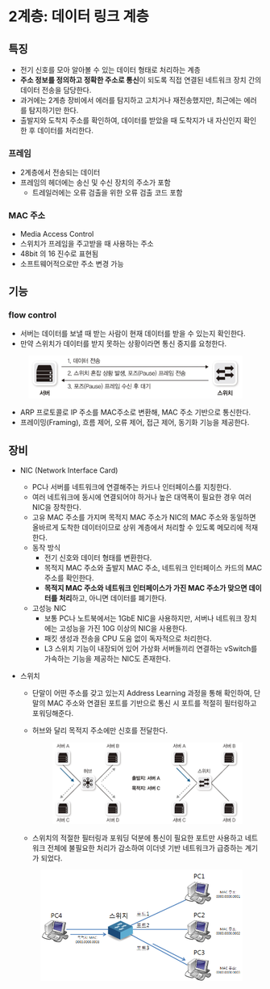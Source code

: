 # 2계층: 데이터 링크 계층

## 특징

* 전기 신호를 모아 알아볼 수 있는 데이터 형태로 처리하는 계층
* **주소 정보를 정의하고 정확한 주소로 통신**이 되도록 직접 연결된 네트워크 장치 간의 데이터 전송을 담당한다.
* 과거에는 2계층 장비에서 에러를 탐지하고 고치거나 재전송했지만, 최근에는 에러를 탐지하기만 한다.
* 출발지와 도착지 주소를 확인하여, 데이터를 받았을 때 도착지가 내 자신인지 확인한 후 데이터를 처리한다.

### 프레임

* 2계층에서 전송되는 데이터
* 프레임의 헤더에는 송신 및 수신 장치의 주소가 포함
  * 트레일러에는 오류 검출을 위한 오류 검출 코드 포함

### MAC 주소

* Media Access Control
* 스위치가 프레임을 주고받을 때 사용하는 주소
* 48bit 의 16 진수로 표현됨
* 소프트웨어적으로만 주소 변경 가능

## 기능

### flow control

* 서버는 데이터를 보낼 때 받는 사람이 현재 데이터를 받을 수 있는지 확인한다.
* 만약 스위치가 데이터를 받지 못하는 상황이라면 통신 중지를 요청한다.

<figure><img src="../../../.gitbook/assets/image (5) (1) (1).png" alt=""><figcaption></figcaption></figure>



* ARP 프로토콜로 IP 주소를 MAC주소로 변환해, MAC 주소 기반으로 통신한다.
* 프레이밍(Framing), 흐름 제어, 오류 제어, 접근 제어, 동기화 기능을 제공한다.

## 장비

* NIC (Network Interface Card)
  * PC나 서버를 네트워크에 연결해주는 카드나 인터페이스를 지칭한다.
  * 여러 네트워크에 동시에 연결되어야 하거나 높은 대역폭이 필요한 경우 여러 NIC을 장착한다.
  * 고유 MAC 주소를 가지며 목적지 MAC 주소가 NIC의 MAC 주소와 동일하면 올바르게 도착한 데이터이므로 상위 계층에서 처리할 수 있도록 메모리에 적재한다.
  * 동작 방식
    * 전기 신호와 데이터 형태를 변환한다.
    * 목적지 MAC 주소와 출발지 MAC 주소, 네트워크 인터페이스 카드의 MAC 주소를 확인한다.
    * **목적지 MAC 주소와 네트워크 인터페이스가 가진 MAC 주소가 맞으면 데이터를 처리**하고, 아니면 데이터를 폐기한다.
  * 고성능 NIC
    * 보통 PC나 노트북에서는 1GbE NIC을 사용하지만, 서버나 네트워크 장치에는 고성능을 가진 10G 이상의 NIC을 사용한다.
    * 패킷 생성과 전송을 CPU 도움 없이 독자적으로 처리한다.
    * L3 스위치 기능이 내장되어 있어 가상화 서버들끼리 연결하는 vSwitch를 가속하는 기능을 제공하는 NIC도 존재한다.
*   스위치

    * 단말이 어떤 주소를 갖고 있는지 Address Learning 과정을 통해 확인하여, 단말의 MAC 주소와 연결된 포트를 기반으로 통신 시 포트를 적절히 필터링하고 포워딩해준다.
    *   허브와 달리 목적지 주소에만 신호를 전달한다.

        <figure><img src="../../../.gitbook/assets/image (2) (1) (1).png" alt=""><figcaption></figcaption></figure>
    * 스위치의 적절한 필터링과 포워딩 덕분에 통신이 필요한  포트만 사용하고 네트워크 전체에 불필요한 처리가 감소하여 이더넷 기반 네트워크가 급증하는 계기가 되었다.

    <figure><img src="../../../.gitbook/assets/image (62).png" alt="" width="563"><figcaption></figcaption></figure>
